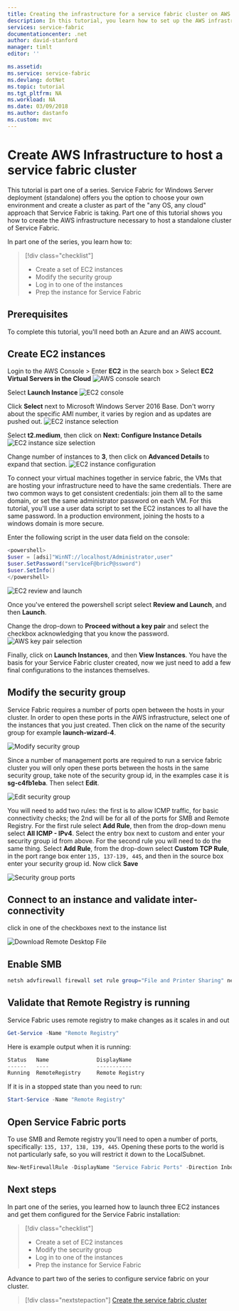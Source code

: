 ```yaml
---
title: Creating the infrastructure for a service fabric cluster on AWS - Azure Service Fabric | Microsoft Docs
description: In this tutorial, you learn how to set up the AWS infrastructure to run a service fabric cluster.
services: service-fabric
documentationcenter: .net
author: david-stanford
manager: timlt
editor: ''

ms.assetid: 
ms.service: service-fabric
ms.devlang: dotNet
ms.topic: tutorial
ms.tgt_pltfrm: NA
ms.workload: NA
ms.date: 03/09/2018
ms.author: dastanfo
ms.custom: mvc
---
```

# Create AWS Infrastructure to host a service fabric cluster

This tutorial is part one of a series.  Service Fabric for Windows Server deployment (standalone) offers you the option to choose your own environment and create a cluster as part of the "any OS, any cloud" approach that Service Fabric is taking. Part one of this tutorial shows you how to create the AWS infrastructure necessary to host a standalone cluster of Service Fabric.

In part one of the series, you learn how to:

> [!div class="checklist"]
> * Create a set of EC2 instances
> * Modify the security group
> * Log in to one of the instances
> * Prep the instance for Service Fabric

## Prerequisites

To complete this tutorial, you'll need both an Azure and an AWS account.

## Create EC2 instances

Login to the AWS Console > Enter **EC2** in the search box > Select **EC2 Virtual Servers in the Cloud**
![AWS console search][aws-console]

Select **Launch Instance**
![EC2 console][aws-ec2console]

Click **Select** next to Microsoft Windows Server 2016 Base. Don't worry about the specific AMI number, it varies by region and as updates are pushed out.
![EC2 instance selection][aws-ec2instance]

Select **t2.medium**, then click on **Next: Configure Instance Details**
![EC2 instance size selection][aws-ec2size]

Change number of instances to **3**, then click on **Advanced Details** to expand that section.
![EC2 instance configuration][aws-ec2configure]

To connect your virtual machines together in service fabric, the VMs that are hosting your infrastructure need to have the same credentials.  There are two common ways to get consistent credentials: join them all to the same domain, or set the same administrator password on each VM.  For this tutorial, you'll use a user data script to set the EC2 instances to all have the same password.  In a production environment, joining the hosts to a windows domain is more secure.

Enter the following script in the user data field on the console:

```powershell
<powershell>
$user = [adsi]"WinNT://localhost/Administrator,user"
$user.SetPassword("serv1ceF@bricP@ssword")
$user.SetInfo()
</powershell>
```

![EC2 review and launch][aws-ec2configure2]

Once you've entered the powershell script select **Review and Launch**, and then **Launch**.

Change the drop-down to **Proceed without a key pair** and select the checkbox acknowledging that you know the password.
![AWS key pair selection][aws-keypair]

Finally, click on **Launch Instances**, and then **View Instances**.  You have the basis for your Service Fabric cluster created, now we just need to add a few final configurations to the instances themselves.

## Modify the security group

Service Fabric requires a number of ports open between the hosts in your cluster. In order to open these ports in the AWS infrastructure, select one of the instances that you just created. Then click on the name of the security group for example **launch-wizard-4**.

![Modify security group][aws-ec2security]

Since a number of management ports are required to run a service fabric cluster you will only open these ports between the hosts in the same security group, take note of the security group id, in the examples case it is **sg-c4fb1eba**.  Then select **Edit**.

![Edit security group][aws-ec2securityedit]

You will need to add two rules: the first is to allow ICMP traffic, for basic connectivity checks; the 2nd will be for all of the ports for SMB and Remote Registry. For the first rule select **Add Rule**, then from the drop-down menu select **All ICMP - IPv4**. Select the entry box next to custom and enter your security group id from above. For the second rule you will need to do the same thing.  Select **Add Rule**, from the drop-down select **Custom TCP Rule**, in the port range box enter `135, 137-139, 445`, and then in the source box enter your security group id.  Now click **Save**

![Security group ports][aws-ec2securityports]

## Connect to an instance and validate inter-connectivity

click in one of the checkboxes next to the instance list

![Download Remote Desktop File][aws-rdp]

## Enable SMB

```powershell
netsh advfirewall firewall set rule group="File and Printer Sharing" new enable=Yes  
```

## Validate that Remote Registry is running

Service Fabric uses remote registry to make changes as it scales in and out

```powershell
Get-Service -Name "Remote Registry"
```

Here is example output when it is running:

```powershell
Status   Name               DisplayName
------   ----               -----------
Running  RemoteRegistry     Remote Registry
```

If it is in a stopped state than you need to run:

```powershell
Start-Service -Name "Remote Registry"
```

## Open Service Fabric ports 

To use SMB and Remote registry you'll need to open a number of ports, specifically: `135, 137, 138, 139, 445`. Opening these ports to the world is not particularly safe, so you will restrict it down to the LocalSubnet.

```powershell
New-NetFirewallRule -DisplayName "Service Fabric Ports" -Direction Inbound -Action Allow -RemoteAddress LocalSubnet -Protocol TCP -LocalPort 135, 137-139, 445
```

## Next steps

In part one of the series, you learned how to launch three EC2 instances and get them configured for the Service Fabric installation:

> [!div class="checklist"]
> * Create a set of EC2 instances
> * Modify the security group
> * Log in to one of the instances
> * Prep the instance for Service Fabric

Advance to part two of the series to configure service fabric on your cluster.

> [!div class="nextstepaction"]
> [Create the service fabric cluster](standalone-tutorial-create-service-fabric-cluster.md)

<!-- IMAGES -->
[aws-console]: ./media/service-fabric-tutorial-standalone-cluster/aws-console.png
[aws-ec2console]: ./media/service-fabric-tutorial-standalone-cluster/aws-ec2console.png
[aws-ec2instance]: ./media/service-fabric-tutorial-standalone-cluster/aws-ec2instance.png
[aws-ec2size]: ./media/service-fabric-tutorial-standalone-cluster/aws-ec2size.png
[aws-ec2configure]: ./media/service-fabric-tutorial-standalone-cluster/aws-ec2configure.png
[aws-ec2configure2]: ./media/service-fabric-tutorial-standalone-cluster/aws-ec2configure2.png
[aws-keypair]: ./media/service-fabric-tutorial-standalone-cluster/aws-keypair.png
[aws-rdp]: ./media/service-fabric-tutorial-standalone-cluster/aws-rdp.png
[aws-ec2security]: ./media/service-fabric-tutorial-standalone-cluster/aws-ec2security.png
[aws-ec2securityedit]: ./media/service-fabric-tutorial-standalone-cluster/aws-ec2securityedit.png
[aws-ec2securityports]: ./media/service-fabric-tutorial-standalone-cluster/aws-ec2securityports.png

<!-- https://docs.microsoft.com/en-us/azure/service-fabric/service-fabric-cluster-standalone-deployment-preparation -->